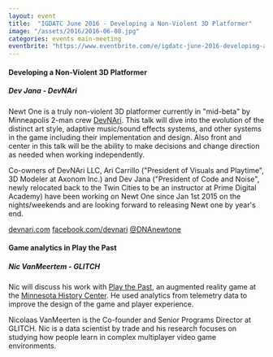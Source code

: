 ```yaml
---
layout: event
title:  "IGDATC June 2016 - Developing a Non-Violent 3D Platformer"
image: "/assets/2016/2016-06-08.jpg"
categories: events main-meeting
eventbrite: "https://www.eventbrite.com/e/igdatc-june-2016-developing-a-non-violent-3d-platformer-tickets-25702629256?aff=ebdsoporgprofile"
---
```


#### Developing a Non-Violent 3D Platformer
##### Dev Jana - DevNAri

Newt One is a truly non-violent 3D platformer currently in "mid-beta" by Minneapolis 2-man crew [DevNAri](http://devnari.com/). This talk will dive into the evolution of the distinct art style, adaptive music/sound effects systems, and other systems in the game including their implementation and design. Also front and center in this talk will be the ability to make decisions and change direction as needed when working independently.

Co-owners of DevNAri LLC, Ari Carrillo ("President of Visuals and Playtime", 3D Modeler at Axonom Inc.) and Dev Jana ("President of Code and Noise", newly relocated back to the Twin Cities to be an instructor at Prime Digital Academy) have been working on Newt One since Jan 1st 2015 on the nights/weekends and are looking forward to releasing Newt one by year's end.

[devnari.com](http://devnari.com/)
[facebook.com/devnari](http://facebook.com/devnari)
[@DNAnewtone](http://twitter.com/dnanewtone)

#### Game analytics in Play the Past
##### Nic VanMeertem - GLITCH

Nic will discuss his work with [Play the Past](http://education.mnhs.org/playthepast), an augmented reality game at the [Minnesota History Center](http://www.minnesotahistorycenter.org/). He used analytics from telemetry data to improve the design of the game and player experience.

Nicolaas VanMeerten is the Co-founder and Senior Programs Director at GLITCH. Nic is a data scientist by trade and his research focuses on studying how people learn in complex multiplayer video game environments.
